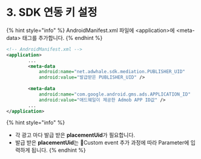 # 3. SDK 연동 키 설정

{% hint style="info" %}
AndroidManifest.xml 파일에 \<application>에  \<meta-data> 태그를 추가합니다.
{% endhint %}

```xml
<!-- AndroidManifest.xml -->
<application>
        ...
        <meta-data
            android:name="net.adwhale.sdk.mediation.PUBLISHER_UID"
            android:value="발급받은 PUBLISHER_UID" />
            
        <meta-data
            android:name="com.google.android.gms.ads.APPLICATION_ID"
            android:value="애드웨일이 제공한 Admob APP ID값" />            
        ...
</application>
```

{% hint style="info" %}
* 각 광고 마다 발급 받은 **placementUid**가 필요합니다.
* 발급 받은 **placementUid**는 Custom event 추가 과정에 따라 Parameter에 입력하게 됩니다.
{% endhint %}
